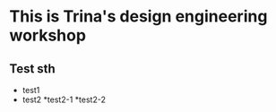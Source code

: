 # This is Trina's design engineering workshop
## Test sth
* test1
* test2
  *test2-1
  *test2-2
![]()
